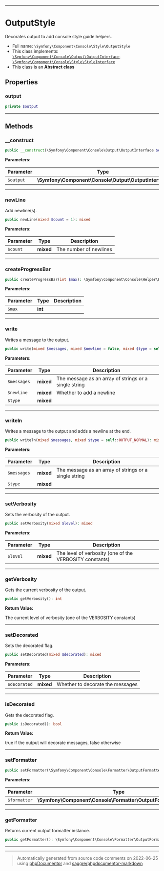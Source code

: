 ***

# OutputStyle

Decorates output to add console style guide helpers.



* Full name: `\Symfony\Component\Console\Style\OutputStyle`
* This class implements:
[`\Symfony\Component\Console\Output\OutputInterface`](../Output/OutputInterface.md), [`\Symfony\Component\Console\Style\StyleInterface`](./StyleInterface.md)
* This class is an **Abstract class**



## Properties


### output



```php
private $output
```






***

## Methods


### __construct



```php
public __construct(\Symfony\Component\Console\Output\OutputInterface $output): mixed
```








**Parameters:**

| Parameter | Type | Description |
|-----------|------|-------------|
| `$output` | **\Symfony\Component\Console\Output\OutputInterface** |  |




***

### newLine

Add newline(s).

```php
public newLine(mixed $count = 1): mixed
```








**Parameters:**

| Parameter | Type | Description |
|-----------|------|-------------|
| `$count` | **mixed** | The number of newlines |




***

### createProgressBar



```php
public createProgressBar(int $max): \Symfony\Component\Console\Helper\ProgressBar
```








**Parameters:**

| Parameter | Type | Description |
|-----------|------|-------------|
| `$max` | **int** |  |




***

### write

Writes a message to the output.

```php
public write(mixed $messages, mixed $newline = false, mixed $type = self::OUTPUT_NORMAL): mixed
```








**Parameters:**

| Parameter | Type | Description |
|-----------|------|-------------|
| `$messages` | **mixed** | The message as an array of strings or a single string |
| `$newline` | **mixed** | Whether to add a newline |
| `$type` | **mixed** |  |




***

### writeln

Writes a message to the output and adds a newline at the end.

```php
public writeln(mixed $messages, mixed $type = self::OUTPUT_NORMAL): mixed
```








**Parameters:**

| Parameter | Type | Description |
|-----------|------|-------------|
| `$messages` | **mixed** | The message as an array of strings or a single string |
| `$type` | **mixed** |  |




***

### setVerbosity

Sets the verbosity of the output.

```php
public setVerbosity(mixed $level): mixed
```








**Parameters:**

| Parameter | Type | Description |
|-----------|------|-------------|
| `$level` | **mixed** | The level of verbosity (one of the VERBOSITY constants) |




***

### getVerbosity

Gets the current verbosity of the output.

```php
public getVerbosity(): int
```









**Return Value:**

The current level of verbosity (one of the VERBOSITY constants)



***

### setDecorated

Sets the decorated flag.

```php
public setDecorated(mixed $decorated): mixed
```








**Parameters:**

| Parameter | Type | Description |
|-----------|------|-------------|
| `$decorated` | **mixed** | Whether to decorate the messages |




***

### isDecorated

Gets the decorated flag.

```php
public isDecorated(): bool
```









**Return Value:**

true if the output will decorate messages, false otherwise



***

### setFormatter



```php
public setFormatter(\Symfony\Component\Console\Formatter\OutputFormatterInterface $formatter): mixed
```








**Parameters:**

| Parameter | Type | Description |
|-----------|------|-------------|
| `$formatter` | **\Symfony\Component\Console\Formatter\OutputFormatterInterface** |  |




***

### getFormatter

Returns current output formatter instance.

```php
public getFormatter(): \Symfony\Component\Console\Formatter\OutputFormatterInterface
```











***


***
> Automatically generated from source code comments on 2022-06-25 using [phpDocumentor](http://www.phpdoc.org/) and [saggre/phpdocumentor-markdown](https://github.com/Saggre/phpDocumentor-markdown)
